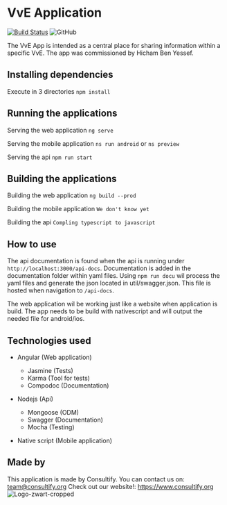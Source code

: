 # VvE Application
[![Build Status](https://travis-ci.com/KeithMarex/VvE-APP.svg?branch=main)](https://travis-ci.com/KeithMarex/VvE-APP)
![GitHub](https://img.shields.io/github/license/KeithMarex/VvE-APP)

The VvE App is intended as a central place for sharing information within a specific VvE.
The app was commissioned by Hicham Ben Yessef.



## Installing dependencies

Execute in 3 directories
`npm install`


## Running the applications

Serving the web application
`ng serve`

Serving the mobile application
`ns run android` or `ns preview`

Serving the api
`npm run start`


## Building the applications

Building the web application
`ng build --prod`

Building the mobile application
`We don't know yet`

Building the api
`Compling typescript to javascript`



## How to use

The api documentation is found when the api is running under `http://localhost:3000/api-docs`.
Documentation is added in the documentation folder within yaml files.
Using `npm run docu` wil process the yaml files and generate the json located in util/swagger.json.
This file is hosted when navigation to `/api-docs`.

The web application wil be working just like a website when application is build.
The app needs to be build with nativescript and will output the needed file for android/ios.



## Technologies used

- Angular (Web application)
  - Jasmine (Tests)
  - Karma (Tool for tests)
  - Compodoc (Documentation)

- Nodejs (Api)
  - Mongoose (ODM)
  - Swagger (Documentation)
  - Mocha (Testing)

- Native script (Mobile application)

## Made by

This application is made by Consultify.
You can contact us on: team@consultify.org
Check out our website!: https://www.consultify.org
![Logo-zwart-cropped](https://user-images.githubusercontent.com/25418123/112319672-95c75980-8cae-11eb-84a9-b9aaf29880bf.png)

